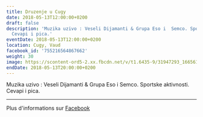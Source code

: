 ```yaml
---
title: Druzenje u Cugy
date: 2018-05-13T12:00:00+0200
draft: false
description: 'Muzika uzivo : Veseli Dijamanti & Grupa Eso i  Semco. Sportske aktivnosti.
  Cevapi i pica.'
eventDate: 2018-05-13T12:00:00+0200
location: Cugy, Vaud
facebook_id: '755216564867662'
weight: 30
image: https://scontent-ord5-2.xx.fbcdn.net/v/t1.6435-9/31947293_1665614486867697_1159691004425535488_n.jpg?_nc_cat=104&ccb=1-7&_nc_sid=9e60e4&_nc_ohc=p_FpWYGxKXwQ7kNvwENLm7I&_nc_oc=AdlTArg_H-QKqH2SINZouhUS_GWSDdItTvgqGZVBurdDbtEX0-5usHH5n9MGsmUwcTk&_nc_zt=23&_nc_ht=scontent-ord5-2.xx&edm=ABTKTjYEAAAA&_nc_gid=VwIOYPOzZac8DwUFc89y_Q&oh=00_AfWZ-JG1IlXnOrfZkp7nMOqVdZfl8lh4bafY6yyfljHDPQ&oe=68DC9D1A
endDate: 2018-05-13T20:00:00+0200
---
```


Muzika uzivo : Veseli Dijamanti & Grupa Eso i  Semco. Sportske aktivnosti. Cevapi i pica.

---

Plus d'informations sur [Facebook](https://facebook.com/events/755216564867662)